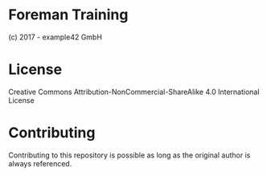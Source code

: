 # Foreman Training
(c) 2017 - example42 GmbH

# License
Creative Commons Attribution-NonCommercial-ShareAlike 4.0 International License

# Contributing
Contributing to this repository is possible as long as the original author is always referenced.


